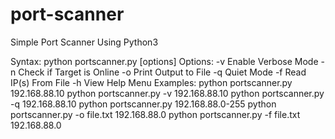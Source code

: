 # port-scanner
Simple Port Scanner Using Python3

Syntax: python portscanner.py [options] <ip>
Options:
-v Enable Verbose Mode
-n Check if Target is Online
-o Print Output to File
-q Quiet Mode
-f Read IP(s) From File
-h View Help Menu
Examples:
python portscanner.py 192.168.88.10
python portscanner.py -v 192.168.88.10
python portscanner.py -q 192.168.88.10
python portscanner.py 192.168.88.0-255
python portscanner.py -o file.txt 192.168.88.0
python portscanner.py -f file.txt 192.168.88.0
